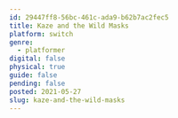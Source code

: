 ```yaml
---
id: 29447ff8-56bc-461c-ada9-b62b7ac2fec5
title: Kaze and the Wild Masks
platform: switch
genre:
  - platformer
digital: false
physical: true
guide: false
pending: false
posted: 2021-05-27
slug: kaze-and-the-wild-masks
---
```

